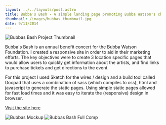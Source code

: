 ```yaml
---
layout: ../../layouts/post.astro
title: Bubba's Bash - A simple landing page promoting Bubba Watson's charity concert
thumbnail: /images/bubbas_thumbnail.jpg
date: 9/11/2014
---
```


![Bubbas Bash Project Thumbnail](/images/bubbas_thumbnail.jpg)

Bubba's Bash is an annual benefit concert for the Bubba Watson Foundation. I created a responsive site in order to aid in their marketing efforts. The key objectives were to create 3 location specific pages that would allow users to quickly get information about the artists, and find links to purchase tickets and get directions to the event.

For this project I used Sketch for the wires / design and a build tool called Docpad that uses a combination of sass (which compiles to css), html and javascript to generate the static pages. Using simple static pages allowed for fast load times and it was easy to iterate the (responsive) design in browser.

[Visit the site here](http://bubbasbash.com/)

![Bubbas Mockup](/images/bubbas_bash.jpg)
![Bubbas Bash Full Comp](/images/bubbas_fullcomp.jpg)

